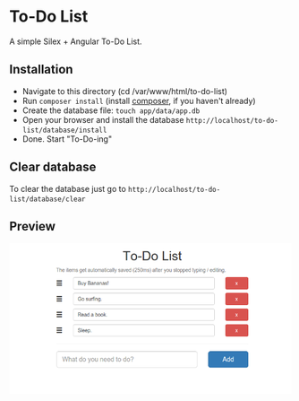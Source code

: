 # To-Do List
A simple Silex + Angular To-Do List.

## Installation
* Navigate to this directory (cd /var/www/html/to-do-list)
* Run `composer install` (install [composer](https://getcomposer.org/doc/00-intro.md#globally), if you haven't already)
* Create the database file: `touch app/data/app.db`
* Open your browser and install the database `http://localhost/to-do-list/database/install`
* Done. Start "To-Do-ing"

## Clear database
To clear the database just go to `http://localhost/to-do-list/database/clear`

## Preview
![Preview Image](preview.png)
